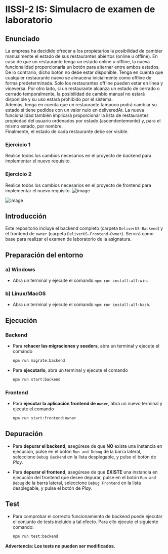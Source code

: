 # IISSI-2 IS: Simulacro de examen de laboratorio

## Enunciado

La empresa ha decidido ofrecer a los propietarios la posibilidad de cambiar manualmente el estado 
de sus restaurantes abiertos (online u offline). En caso de que un restaurante tenga un 
estado online u offline, la nueva funcionalidad proporcionaría un botón para alternar entre ambos 
estados. De lo contrario, dicho botón no debe estar disponible. 
Tenga en cuenta que cualquier restaurante nuevo se almacena inicialmente como offline de forma 
predeterminada. Solo los restaurantes offline pueden estar en línea y viceversa. Por otro lado, si un 
restaurante alcanza un estado de cerrado o cerrado temporalmente, la posibilidad de cambio manual 
no estará disponible y su uso estará prohibido por el sistema.  
Además, tenga en cuenta que un restaurante tampoco podrá cambiar su estado si tiene pedidos 
con un valor nulo en deliveredAt. 
La nueva funcionalidad también implicará proporcionar la lista de restaurantes propiedad del 
usuario ordenados por estado (ascendentemente) y, para el mismo estado, por nombre.  
Finalmente, el estado de cada restaurante debe ser visible.

### Ejercicio 1

Realice todos los cambios necesarios en el proyecto de backend para implementar el nuevo requisito.

### Ejercicio 2

Realice todos los cambios necesarios en el proyecto de frontend para implementar el nuevo requisito.
![image](https://github.com/Cristinafernandezchica/Simulacro-Examen-Apertura-Restaurante/assets/114416600/639f956b-613c-4102-a298-56f03ea707a3)

![image](https://github.com/Cristinafernandezchica/Simulacro-Examen-Apertura-Restaurante/assets/114416600/a6c90ded-3140-4aa1-b4d8-fc59552d09f5)

## Introducción

Este repositorio incluye el backend completo (carpeta `DeliverUS-Backend`) y el frontend de `owner` (carpeta `DeliverUS-Frontend-Owner`). Servirá como base para realizar el examen de laboratorio de la asignatura.

## Preparación del entorno

### a) Windows

* Abra un terminal y ejecute el comando `npm run install:all:win`.

### b) Linux/MacOS

* Abra un terminal y ejecute el comando `npm run install:all:bash`.

## Ejecución

### Backend

* Para **rehacer las migraciones y seeders**, abra un terminal y ejecute el comando

    ```Bash
    npm run migrate:backend
    ```

* Para **ejecutarlo**, abra un terminal y ejecute el comando

    ```Bash
    npm run start:backend
    ```

### Frontend

* Para **ejecutar la aplicación frontend de `owner`**, abra un nuevo terminal y ejecute el comando

    ```Bash
    npm run start:frontend:owner
    ```

## Depuración

* Para **depurar el backend**, asegúrese de que **NO** existe una instancia en ejecución, pulse en el botón `Run and Debug` de la barra lateral, seleccione `Debug Backend` en la lista desplegable, y pulse el botón de *Play*.

* Para **depurar el frontend**, asegúrese de que **EXISTE** una instancia en ejecución del frontend que desee depurar, pulse en el botón `Run and Debug` de la barra lateral, seleccione `Debug Frontend` en la lista desplegable, y pulse el botón de *Play*.

## Test

* Para comprobar el correcto funcionamiento de backend puede ejecutar el conjunto de tests incluido a tal efecto. Para ello ejecute el siguiente comando:

    ```Bash
    npm run test:backend
    ```
**Advertencia: Los tests no pueden ser modificados.**

